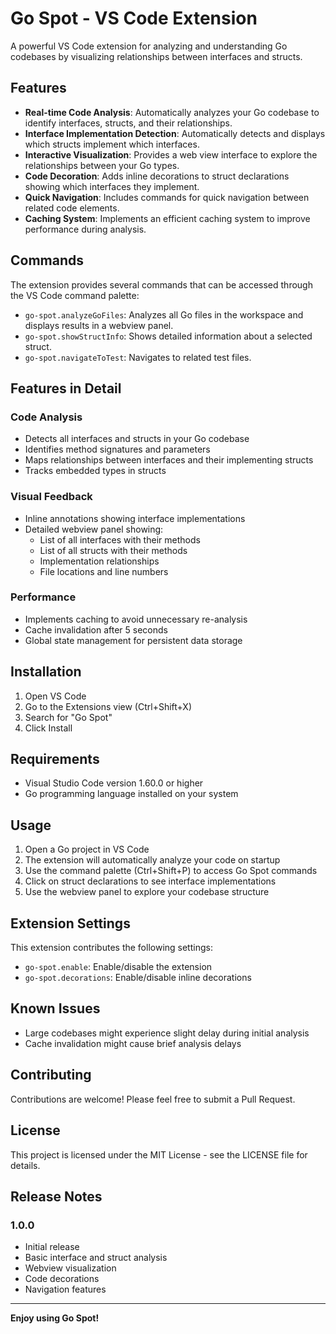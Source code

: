 # Go Spot - VS Code Extension

A powerful VS Code extension for analyzing and understanding Go codebases by visualizing relationships between interfaces and structs.

## Features

- **Real-time Code Analysis**: Automatically analyzes your Go codebase to identify interfaces, structs, and their relationships.
- **Interface Implementation Detection**: Automatically detects and displays which structs implement which interfaces.
- **Interactive Visualization**: Provides a web view interface to explore the relationships between your Go types.
- **Code Decoration**: Adds inline decorations to struct declarations showing which interfaces they implement.
- **Quick Navigation**: Includes commands for quick navigation between related code elements.
- **Caching System**: Implements an efficient caching system to improve performance during analysis.

## Commands

The extension provides several commands that can be accessed through the VS Code command palette:

- `go-spot.analyzeGoFiles`: Analyzes all Go files in the workspace and displays results in a webview panel.
- `go-spot.showStructInfo`: Shows detailed information about a selected struct.
- `go-spot.navigateToTest`: Navigates to related test files.

## Features in Detail

### Code Analysis
- Detects all interfaces and structs in your Go codebase
- Identifies method signatures and parameters
- Maps relationships between interfaces and their implementing structs
- Tracks embedded types in structs

### Visual Feedback
- Inline annotations showing interface implementations
- Detailed webview panel showing:
  - List of all interfaces with their methods
  - List of all structs with their methods
  - Implementation relationships
  - File locations and line numbers

### Performance
- Implements caching to avoid unnecessary re-analysis
- Cache invalidation after 5 seconds
- Global state management for persistent data storage

## Installation

1. Open VS Code
2. Go to the Extensions view (Ctrl+Shift+X)
3. Search for "Go Spot"
4. Click Install

## Requirements

- Visual Studio Code version 1.60.0 or higher
- Go programming language installed on your system

## Usage

1. Open a Go project in VS Code
2. The extension will automatically analyze your code on startup
3. Use the command palette (Ctrl+Shift+P) to access Go Spot commands
4. Click on struct declarations to see interface implementations
5. Use the webview panel to explore your codebase structure

## Extension Settings

This extension contributes the following settings:

- `go-spot.enable`: Enable/disable the extension
- `go-spot.decorations`: Enable/disable inline decorations

## Known Issues

- Large codebases might experience slight delay during initial analysis
- Cache invalidation might cause brief analysis delays

## Contributing

Contributions are welcome! Please feel free to submit a Pull Request.

## License

This project is licensed under the MIT License - see the LICENSE file for details.

## Release Notes

### 1.0.0
- Initial release
- Basic interface and struct analysis
- Webview visualization
- Code decorations
- Navigation features

---

**Enjoy using Go Spot!**
